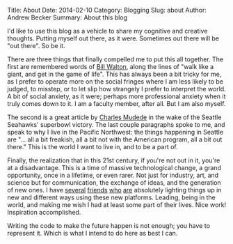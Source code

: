 Title: About
Date: 2014-02-10
Category: Blogging
Slug: about
Author: Andrew Becker
Summary: About this blog

I'd like to use this blog as a vehicle to share my cognitive and
creative thoughts.  Putting myself out there, as it were.  Sometimes
out there will be "out there".  So be it.

There are three things that finally compelled me to put this all
together.  The first are remembered words of 
[Bill Walton](http://seattletimes.com/html/huskybasketball/2020352989_walton14.html),
along the lines of "walk like a giant, and get in the game of life".
This has always been a bit tricky for me, as I prefer to operate more
on the social fringes where I am less likely to be judged, to misstep,
or to let slip how strangely I prefer to interpret the world.  A bit
of social anxiety, as it were; perhaps more professional anxiety when
it truly comes down to it.  I am a faculty member, after all.  But I
am also myself.

The second is a great article by 
[Charles Mudede](http://www.thestranger.com/seattle/seattle-has-stolen-the-microphone/Content?oid=18825201)
in the wake of the Seattle Seahawks' superbowl victory.  The last
couple paragraphs spoke to me, and speak to why I live in the Pacific
Northwest: the things happening in Seattle are "... all a bit
freakish, all a bit not with the American program, all a bit out
there."  This is the world I want to live in, and to be a part of.

Finally, the realization that in this 21st century, if you're not out
in it, you're at a disadvantage.  This is a time of massive
technological change, a grand opportunity, once in a lifetime, or even
rarer.  Not just for industry, art, and science but for communication,
the exchange of ideas, and the generation of new ones.  I have
[several](http://rameznaam.com/)
[friends](http://about.wise.io/company/)
[who](http://tangledfields.com/) [are](https://github.com/jakevdp)
absolutely lighting things up in new and different ways using these
new platforms.  Leading, being in the world, and making me wish I had
at least some part of their lives.  Nice work!  Inspiration
accomplished.

Writing the code to make the future happen is not enough; you have to
represent it.  Which is what I intend to do here as best I can.
